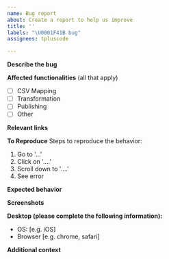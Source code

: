 ```yaml
---
name: Bug report
about: Create a report to help us improve
title: ''
labels: "\U0001F41B bug"
assignees: tpluscode

---
```

<!--
  Please provide as much details as possible to allow diagnosing and resolving the problems.
  To help you get started, we created some default sections. Feel free to remove them or add more
-->


**Describe the bug**
<!-- A clear and concise description of what the bug is. -->

**Affected functionalities** (all that apply)
* [ ] CSV Mapping
* [ ] Transformation
* [ ] Publishing
* [ ] Other

**Relevant links**
<!-- Please share links such as a link to the project, failed jobs, or other. --> 

**To Reproduce**
Steps to reproduce the behavior:
1. Go to '...'
2. Click on '....'
3. Scroll down to '....'
4. See error

**Expected behavior**
<!-- A clear and concise description of what you expected to happen. -->

**Screenshots**
<!-- If applicable, add screenshots to help explain your problem. -->

**Desktop (please complete the following information):**
 - OS: [e.g. iOS]
 - Browser [e.g. chrome, safari]

**Additional context**
<!-- Add any other context about the problem here. -->
